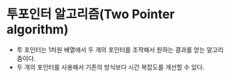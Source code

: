 # 투포인터 알고리즘(Two Pointer algorithm)

- 투 포인터는 1차원 배열에서 두 개의 포인터를 조작해서 원하는 결과를 얻는 알고리즘이다.
- 두 개의 포인터를 사용해서 기존의 방식보다 시간 복잡도를 개선할 수 있다.


